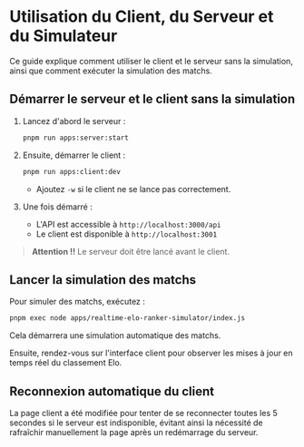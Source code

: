 # Utilisation du Client, du Serveur et du Simulateur

Ce guide explique comment utiliser le client et le serveur sans la simulation, ainsi que comment exécuter la simulation des matchs.

## Démarrer le serveur et le client sans la simulation

1. Lancez d'abord le serveur :
   ```bash
   pnpm run apps:server:start
   ```
2. Ensuite, démarrer le client :
   ```bash
   pnpm run apps:client:dev
   ```
   - Ajoutez `-w` si le client ne se lance pas correctement.

3. Une fois démarré :
   - L'API est accessible à `http://localhost:3000/api`
   - Le client est disponible à `http://localhost:3001`

> **Attention !!** Le serveur doit être lancé avant le client.

## Lancer la simulation des matchs

Pour simuler des matchs, exécutez :
```bash
pnpm exec node apps/realtime-elo-ranker-simulator/index.js
```
Cela démarrera une simulation automatique des matchs.

Ensuite, rendez-vous sur l'interface client pour observer les mises à jour en temps réel du classement Elo.

## Reconnexion automatique du client

La page client a été modifiée pour tenter de se reconnecter toutes les 5 secondes si le serveur est indisponible, évitant ainsi la nécessité de rafraîchir manuellement la page après un redémarrage du serveur.
